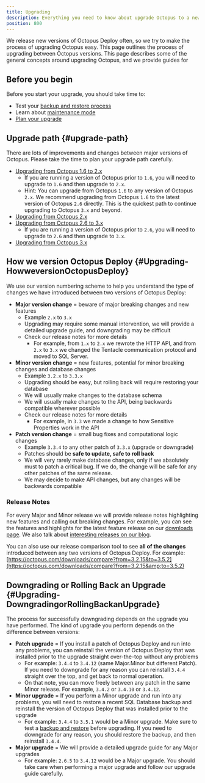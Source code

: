 ```yaml
---
title: Upgrading
description: Everything you need to know about upgrade Octopus to a newer version.
position: 800
---
```


We release new versions of Octopus Deploy often, so we try to make the process of upgrading Octopus easy. This page outlines the process of upgrading between Octopus versions. This page describes some of the general concepts around upgrading Octopus, and we provide guides for 

## Before you begin

Before you start your upgrade, you should take time to:

- Test your [backup and restore process](/docs/administration/backup-and-restore.md)
- Learn about [maintenance mode](/docs/administration/maintenance-mode.md)
- [Plan your upgrade](#upgrade-path)

## Upgrade path {#upgrade-path}

There are lots of improvements and changes between major versions of Octopus. Please take the time to plan your upgrade path carefully.

- [Upgrading from Octopus 1.6 to 2.x](/docs/administration/upgrading/upgrading-from-octopus-1.6.md)
  - If you are running a version of Octopus prior to `1.6`, you will need to upgrade to `1.6` and then upgrade to `2.x`.
  - Hint: You can upgrade from Octopus `1.6` to any version of Octopus `2.x`. We recommend upgrading from Octopus `1.6` to the latest version of Octopus `2.6` directly. This is the quickest path to continue upgrading to Octopus `3.x` and beyond.
- [Upgrading from Octopus 2.x](/docs/administration/upgrading/upgrading-from-octopus-2.0.md)
- [Upgrading from Octopus 2.6 to 3.x](/docs/administration/upgrading/upgrading-from-octopus-2.6/index.md)
  - If you are running a version of Octopus prior to `2.6`, you will need to upgrade to `2.6` and then upgrade to `3.x`.
- [Upgrading from Octopus 3.x](/docs/administration/upgrading/upgrading-from-octopus-3.x.md)

## How we version Octopus Deploy {#Upgrading-HowweversionOctopusDeploy}

We use our version numbering scheme to help you understand the type of changes we have introduced between two versions of Octopus Deploy:

- **Major version change** = beware of major breaking changes and new features
  - Example `2.x` to `3.x`
  - Upgrading may require some manual intervention, we will provide a detailed upgrade guide, and downgrading may be difficult
  - Check our release notes for more details
    - For example, from `1.x` to `2.x` we rewrote the HTTP API, and from `2.x` to `3.x` we changed the Tentacle communication protocol and moved to SQL Server.
- **Minor version change** = new features, potential for minor breaking changes and database changes
  - Example `3.2.x` to `3.3.x`
  - Upgrading should be easy, but rolling back will require restoring your database
  - We will usually make changes to the database schema
  - We will usually make changes to the API, being backwards compatible wherever possible
  - Check our release notes for more details
    - For example, in `3.3` we made a change to how Sensitive Properties work in the API
- **Patch version change** = small bug fixes and computational logic changes
  - Example `3.3.4` to any other patch of `3.3.x` (upgrade or downgrade)
  - Patches should be **safe to update, safe to roll back**
  - We will very rarely make database changes, only if we absolutely must to patch a critical bug. If we do, the change will be safe for any other patches of the same release.
  - We may decide to make API changes, but any changes will be backwards compatible

### Release Notes

For every Major and Minor release we will provide release notes highlighting new features and calling out breaking changes. For example, you can see the features and highlights for the latest feature release on our [downloads page](https://octopus.com/downloads). We also talk about [interesting releases on our blog](https://octopus.com/blog/tag/New%20Release).

You can also use our release comparison tool to see **all of the changes** introduced between any two versions of Octopus Deploy. For example: [https://octopus.com/downloads/compare?from=3.2.15&to=3.5.2](https://octopus.com/downloads/compare?from=3.2.15&amp;to=3.5.2)

## Downgrading or Rolling Back an Upgrade {#Upgrading-DowngradingorRollingBackanUpgrade}

The process for successfully downgrading depends on the upgrade you have performed. The kind of upgrade you perform depends on the difference between versions:

- **Patch upgrade** = If you install a patch of Octopus Deploy and run into any problems, you can reinstall the version of Octopus Deploy that was installed prior to the upgrade straight over-the-top without any problems
  - For example: `3.4.4` to `3.4.12` (same Major.Minor but different Patch). If you need to downgrade for any reason you can reinstall `3.4.4` straight over the top, and get back to normal operation.
  - On that note, you can move freely between any patch in the same Minor release. For example, `3.4.2` or `3.4.10` or `3.4.12`.
- **Minor upgrade** = If you perform a Minor upgrade and run into any problems, you will need to restore a recent SQL Database backup and reinstall the version of Octopus Deploy that was installed prior to the upgrade
  - For example: `3.4.4` to `3.5.1` would be a Minor upgrade. Make sure to test a [backup and restore](/docs/administration/backup-and-restore.md) before upgrading. If you need to downgrade for any reason, you should restore the backup, and then reinstall `3.4.4`.
- **Major upgrade** = We will provide a detailed upgrade guide for any Major upgrades
  - For example: `2.6.5` to `3.4.12` would be a Major upgrade. You should take care when performing a major upgrade and follow our upgrade guide carefully.
